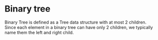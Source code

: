 # Binary tree

Binary Tree is defined as a Tree data structure with at most 2 children. Since each element in a binary tree can have only 2 children, we typically name them the left and right child.